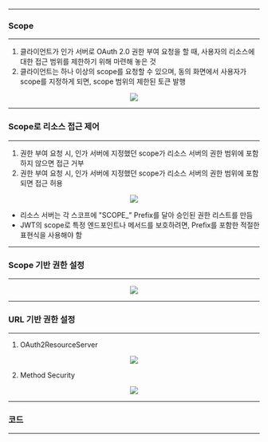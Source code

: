 -----
### Scope
-----
1. 클라이언트가 인가 서버로 OAuth 2.0 권한 부여 요청을 할 때, 사용자의 리소스에 대한 접근 범위를 제한하기 위해 마련해 놓은 것
2. 클라이언트는 하나 이상의 scope를 요청할 수 있으며, 동의 화면에서 사용자가 scope를 지정하게 되면, scope 범위의 제한된 토큰 발행
<div align="center">
<img src="https://github.com/user-attachments/assets/bb73279d-c7f8-430f-8dcd-92740eceadfb">
</div>

-----
### Scope로 리소스 접근 제어
-----
1. 권한 부여 요청 시, 인가 서버에 지정했던 scope가 리소스 서버의 권한 범위에 포함하지 않으면 접근 거부
2. 권한 부여 요청 시, 인가 서버에 지정했던 scope가 리소스 서버의 권한 범위에 포함되면 접근 허용

<div align="center">
<img src="https://github.com/user-attachments/assets/af5bd705-bef1-4152-9ac8-cc84de505bfc">
</div>

  - 리소스 서버는 각 스코프에 "SCOPE_" Prefix를 달아 승인된 권한 리스트를 만듬
  - JWT의 scope로 특정 엔드포인트나 메서드를 보호하려면, Prefix를 포함한 적절한 표현식을 사용해야 함

-----
### Scope 기반 권한 설정
-----
<div align="center">
<img src="https://github.com/user-attachments/assets/7222c401-4b8c-4809-841d-0378bba5dd55">
</div>

-----
### URL 기반 권한 설정
-----
1. OAuth2ResourceServer
<div align="center">
<img src="https://github.com/user-attachments/assets/3e740a78-cb75-49f5-98e6-31b63cd5220b">
</div>

2. Method Security
<div align="center">
<img src="https://github.com/user-attachments/assets/91d743f6-3f90-4d0e-9430-c2ad10f5458b">
</div>

-----
### 코드
-----
